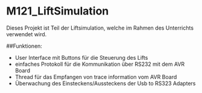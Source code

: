# M121_LiftSimulation

Dieses Projekt ist Teil der Liftsimulation, welche im Rahmen des Unterrichts verwendet wird.

##Funktionen:
- User Interface mit Buttons für die Steuerung des Lifts
- einfaches Protokoll für die Kommunikation über RS232 mit dem AVR Board
- Thread für das Empfangen von trace information vom AVR Board 
- Überwachung des Einsteckens/Aussteckens der Usb to RS323 Adapters 